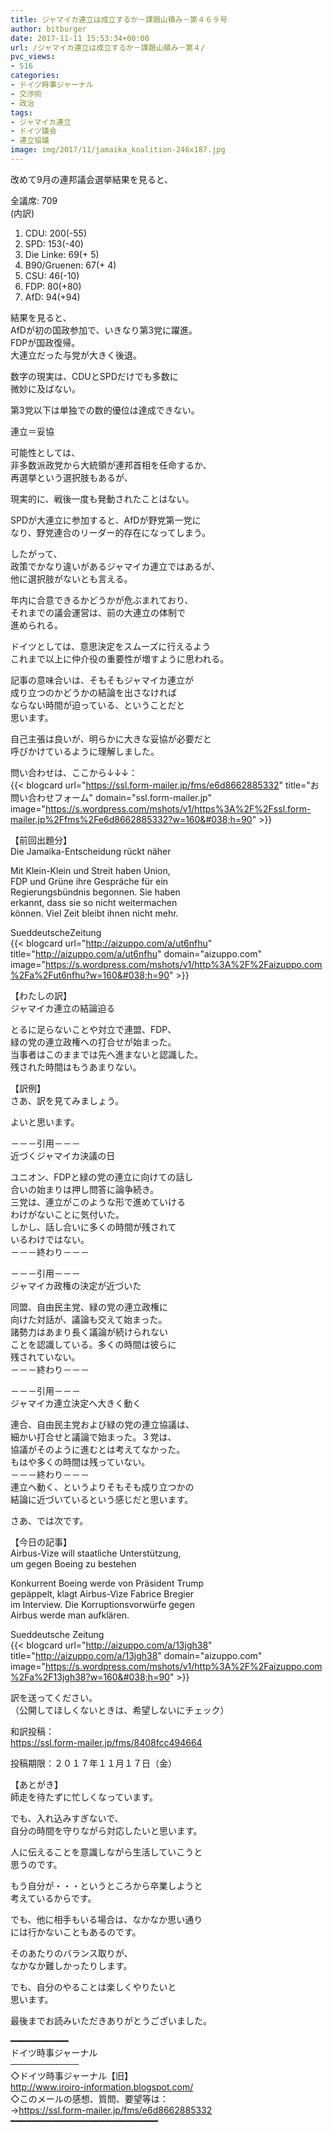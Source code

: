 ```yaml
---
title: ジャマイカ連立は成立するか－課題山積み－第４６９号
author: bitburger
date: 2017-11-11 15:53:34+00:00
url: /ジャマイカ連立は成立するか－課題山積み－第４/
pvc_views:
- 516
categories:
- ドイツ時事ジャーナル
- 交渉術
- 政治
tags:
- ジャマイカ連立
- ドイツ議会
- 連立協議
image: img/2017/11/jamaika_koalition-246x187.jpg
---
```

改めて9月の連邦議会選挙結果を見ると、  
  
全議席: 709  
(内訳)  


  1. CDU: 200(-55)
  2. SPD: 153(-40)
  3. Die Linke: 69(+ 5)
  4. B90/Gruenen: 67(+ 4)
  5. CSU: 46(-10)
  6. FDP: 80(+80)
  7. AfD: 94(+94)

結果を見ると、  
AfDが初の国政参加で、いきなり第3党に躍進。  
FDPが国政復帰。  
大連立だった与党が大きく後退。  
  
数字の現実は、CDUとSPDだけでも多数に  
微妙に及ばない。  
  
第3党以下は単独での数的優位は達成できない。 

連立＝妥協  
  
可能性としては、  
非多数派政党から大統領が連邦首相を任命するか、  
再選挙という選択肢もあるが、  
  
現実的に、戦後一度も発動されたことはない。  
  
SPDが大連立に参加すると、AfDが野党第一党に  
なり、野党連合のリーダー的存在になってしまう。  
  
したがって、  
政策でかなり違いがあるジャマイカ連立ではあるが、  
他に選択肢がないとも言える。

年内に合意できるかどうかが危ぶまれており、  
それまでの議会運営は、前の大連立の体制で  
進められる。  
  
ドイツとしては、意思決定をスムーズに行えるよう  
これまで以上に仲介役の重要性が増すように思われる。  
  
記事の意味合いは、そもそもジャマイカ連立が  
成り立つのかどうかの結論を出さなければ  
ならない時間が迫っている、ということだと  
思います。  
  
自己主張は良いが、明らかに大きな妥協が必要だと  
呼びかけているように理解しました。  
  
問い合わせは、ここから↓↓↓：  
{{< blogcard url="https://ssl.form-mailer.jp/fms/e6d8662885332" title="&#12362;&#21839;&#12356;&#21512;&#12431;&#12379;&#12501;&#12457;&#12540;&#12512;" domain="ssl.form-mailer.jp" image="https://s.wordpress.com/mshots/v1/https%3A%2F%2Fssl.form-mailer.jp%2Ffms%2Fe6d8662885332?w=160&#038;h=90" >}} 

【前回出題分】  
Die Jamaika-Entscheidung rückt näher  
  
Mit Klein-Klein und Streit haben Union,  
FDP und Grüne ihre Gespräche für ein  
Regierungsbündnis begonnen. Sie haben  
erkannt, dass sie so nicht weitermachen  
können. Viel Zeit bleibt ihnen nicht mehr.  
  
SueddeutscheZeitung  
{{< blogcard url="http://aizuppo.com/a/ut6nfhu" title="http://aizuppo.com/a/ut6nfhu" domain="aizuppo.com" image="https://s.wordpress.com/mshots/v1/http%3A%2F%2Faizuppo.com%2Fa%2Fut6nfhu?w=160&#038;h=90" >}} 

【わたしの訳】  
ジャマイカ連立の結論迫る  
  
とるに足らないことや対立で連盟、FDP、  
緑の党の連立政権への打合せが始まった。  
当事者はこのままでは先へ進まないと認識した。  
残された時間はもうあまりない。

【訳例】  
さあ、訳を見てみましょう。  
  
よいと思います。 

－－－引用－－－  
近づくジャマイカ決議の日  
  
ユニオン、FDPと緑の党の連立に向けての話し  
合いの始まりは押し問答に論争続き。  
三党は、連立がこのような形で進めていける  
わけがないことに気付いた。  
しかし、話し合いに多くの時間が残されて  
いるわけではない。  
－－－終わり－－－

－－－引用－－－  
ジャマイカ政権の決定が近づいた  
  
同盟、自由民主党、緑の党の連立政権に  
向けた対話が、議論も交えて始まった。  
諸勢力はあまり長く議論が続けられない  
ことを認識している。多くの時間は彼らに  
残されていない。  
－－－終わり－－－

－－－引用－－－  
ジャマイカ連立決定へ大きく動く  
  
連合、自由民主党および緑の党の連立協議は、  
細かい打合せと議論で始まった。３党は、  
協議がそのように進むとは考えてなかった。  
もはや多くの時間は残っていない。  
－－－終わり－－－  
連立へ動く、というよりそもそも成り立つかの  
結論に近づいているという感じだと思います。

さあ、では次です。  
  
【今日の記事】  
Airbus-Vize will staatliche Unterstützung,  
um gegen Boeing zu bestehen  
  
Konkurrent Boeing werde von Präsident Trump  
gepäppelt, klagt Airbus-Vize Fabrice Bregier  
im Interview. Die Korruptionsvorwürfe gegen  
Airbus werde man aufklären.  
  
Sueddeutsche Zeitung  
{{< blogcard url="http://aizuppo.com/a/13jgh38" title="http://aizuppo.com/a/13jgh38" domain="aizuppo.com" image="https://s.wordpress.com/mshots/v1/http%3A%2F%2Faizuppo.com%2Fa%2F13jgh38?w=160&#038;h=90" >}} 

訳を送ってください。  
（公開してほしくないときは、希望しないにチェック）  
  
和訳投稿：  
 <https://ssl.form-mailer.jp/fms/8408fcc494664>  
  
投稿期限：２０１７年１１月１７日（金） 

【あとがき】  
師走を待たずに忙しくなっています。  
  
でも、入れ込みすぎないで、  
自分の時間を守りながら対応したいと思います。  
  
人に伝えることを意識しながら生活していこうと  
思うのです。  
  
もう自分が・・・というところから卒業しようと  
考えているからです。  
  
でも、他に相手もいる場合は、なかなか思い通り  
には行かないこともあるのです。  
  
そのあたりのバランス取りが、  
なかなか難しかったりします。  
  
でも、自分のやることは楽しくやりたいと  
思います。  
  
最後までお読みいただきありがとうございました。

━━━━━━━━━━━  
ドイツ時事ジャーナル  
───────────  
◇ドイツ時事ジャーナル【旧】  
<http://www.iroiro-information.blogspot.com/>  
◇このメールの感想、質問、要望等は：  
-><https://ssl.form-mailer.jp/fms/e6d8662885332>  
━━━━━━━━━━━━━━━━━━━━━━━━━━━━